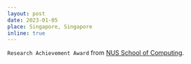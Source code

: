 ```yaml
---
layout: post
date: 2023-01-05
place: Singapore, Singapore
inline: true
---
```


`Research Achievement Award` from [NUS School of Computing](https://www.comp.nus.edu.sg/programmes/pg/awards/deans/).